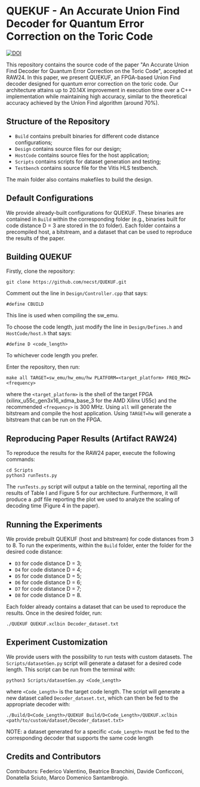 # QUEKUF - An Accurate Union Find Decoder for Quantum Error Correction on the Toric Code

[![DOI](https://zenodo.org/badge/DOI/10.5281/zenodo.10869867.svg)](https://doi.org/10.5281/zenodo.10869867)

This repository contains the source code of the paper "An Accurate Union Find Decoder for Quantum Error Correction on the Toric Code", accepted at RAW24. 
In this paper, we present QUEKUF, an FPGA-based Union Find decoder designed for quantum error correction on the toric code. 
Our architecture attains up to 20.14X improvement in execution time over a C++ implementation while maintaining high accuracy, similar to the theoretical accuracy achieved by the Union Find algorithm (around 70%). 

## Structure of the Repository 

* `Build` contains prebuilt binaries for different code distance configurations;
* `Design` contains source files for our design;
* `HostCode` contains source files for the host application;
* `Scripts` contains scripts for dataset generation and testing;
* `Testbench` contains source file for the Vitis HLS testbench.

The main folder also contains makefiles to build the design.

## Default Configurations

We provide already-built configurations for QUEKUF. 
These binaries are contained in `Build` within the corresponding folder (e.g., binaries built for code distance D = 3 are stored in the `D3` folder).
Each folder contains a precompiled host, a bitstream, and a dataset that can be used to reproduce the results of the paper. 

## Building QUEKUF

Firstly, clone the repository:
```
git clone https://github.com/necst/QUEKUF.git
```
Comment out the line in  `Design/Controller.cpp` that says:

`#define CBUILD`

This line is used when compiling the sw_emu.

To choose the code length, just modify the line in `Design/Defines.h` and `HostCode/host.h` that says:

`#define D <code_length>`

To whichever code length you prefer.

Enter the repository, then run:

```
make all TARGET=sw_emu/hw_emu/hw PLATFORM=<target_platform> FREQ_MHZ=<frequency>
```
where the `<target_platform>` is the shell of the target FPGA (xilinx_u55c_gen3x16_xdma_base_3 for the AMD Xilinx U55c) and the recommended `<frequency>` is 300 MHz.
Using `all` will generate the bitstream and compile the host application.
Using `TARGET=hw` will generate a bitstream that can be run on the FPGA.

## Reproducing Paper Results (Artifact RAW24)

To reproduce the results for the RAW24 paper, execute the following commands:
```
cd Scripts
python3 runTests.py
```
The `runTests.py` script will output a table on the terminal, reporting all the results of Table I and Figure 5 for our architecture.
Furthermore, it will produce a .pdf file reporting the plot we used to analyze the scaling of decoding time (Figure 4 in the paper).

## Running the Experiments

We provide prebuilt QUEKUF (host and bitstream) for code distances from 3 to 8. 
To run the experiments, within the `Build` folder, enter the folder for the desired code distance:
- `D3` for code distance D = 3;
- `D4` for code distance D = 4;
- `D5` for code distance D = 5;
- `D6` for code distance D = 6;
- `D7` for code distance D = 7;
- `D8` for code distance D = 8.

Each folder already contains a dataset that can be used to reproduce the results.
Once in the desired folder, run:

```
./QUEKUF QUEKUF.xclbin Decoder_dataset.txt
```

## Experiment Customization 

We provide users with the possibility to run tests with custom datasets. 
The `Scripts/datasetGen.py` script will generate a dataset for a desired code length. This script can be run from the terminal with:
```
python3 Scripts/datasetGen.py <Code_Length>
```
where `<Code_Length>` is the target code length. 
The script will generate a new dataset called `Decoder_dataset.txt`, which can then be fed to the appropriate decoder with:
```
./Build/D<Code_Length>/QUEKUF Build/D<Code_Length>/QUEKUF.xclbin <path/to/custom/dataset/Decoder_dataset.txt>
```
NOTE: a dataset generated for a specific `<Code_Length>` must be fed to the corresponding decoder that supports the same code length

## Credits and Contributors 

Contributors: Federico Valentino, Beatrice Branchini, Davide Conficconi, Donatella Sciuto, Marco Domenico Santambrogio.

